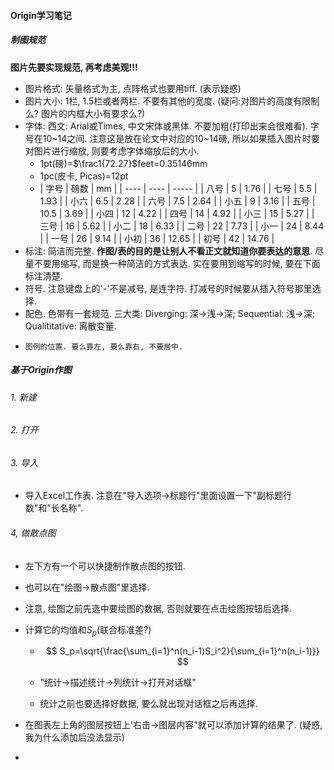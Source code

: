 #### Origin学习笔记

##### 制图规范

**图片先要实现规范, 再考虑美观!!!**

-   图片格式: 矢量格式为主, 点阵格式也要用tiff. (表示疑惑)
-   图片大小: 1栏, 1.5栏或者两栏. 不要有其他的宽度. (疑问:对图片的高度有限制么? 图片的内框大小有要求么?)
-   字体: 西文: Arial或Times, 中文宋体或黑体. 不要加粗(打印出来会很难看). 字号在10~14之间. 注意这是放在论文中对应的10~14磅, 所以如果插入图片时要对图片进行缩放, 则要考虑字体缩放后的大小. 
    -   1pt(磅)=$\frac1{72.27}$feet=0.35146mm
    -   1pc(皮卡, Picas)=12pt
    -   | 字号 | 磅数 | mm    |
    | ---- | ---- | ----- |
    | 八号 | 5    | 1.76  |
    | 七号 | 5.5  | 1.93  |
    | 小六 | 6.5  | 2.28  |
    | 六号 | 7.5  | 2.64  |
    | 小五 | 9    | 3.16  |
    | 五号 | 10.5 | 3.69  |
    | 小四 | 12   | 4.22  |
    | 四号 | 14   | 4.92  |
    | 小三 | 15   | 5.27  |
    | 三号 | 16   | 5.62  |
    | 小二 | 18   | 6.33  |
    | 二号 | 22   | 7.73  |
    | 小一 | 24   | 8.44  |
    | 一号 | 26   | 9.14  |
    | 小初 | 36   | 12.65 |
    | 初号 | 42   | 14.76 |
-   标注: 简洁而完整. **作图/表的目的是让别人不看正文就知道你要表达的意思**. 尽量不要用缩写, 而是换一种简洁的方式表达. 实在要用到缩写的时候, 要在下面标注清楚.
-    符号. 注意键盘上的'-'不是减号, 是连字符. 打减号的时候要从插入符号那里选择. 
-    配色. 色带有一套规范. 三大类: Diverging: 深->浅->深; Sequential: 浅->深; Qualititative: 离散变量. 
-     图例的位置. 要么靠左, 要么靠右, 不要居中. 

##### 基于Origin作图

###### 1. 新建

###### 2. 打开

###### 3. 导入

-   导入Excel工作表. 注意在"导入选项->标题行"里面设置一下"副标题行数"和"长名称".

###### 4, 做散点图

-   左下方有一个可以快捷制作散点图的按钮. 

-   也可以在"绘图->散点图"里选择. 

-   注意, 绘图之前先选中要绘图的数据, 否则就要在点击绘图按钮后选择. 

-   计算它的均值和$S_p$(联合标准差?)

    -   $$
        S_p=\sqrt{\frac{\sum_{i=1}^n(n_i-1)S_i^2}{\sum_{i=1}^n(n_i-1)}}
        $$
        
    - "统计->描述统计->列统计->打开对话框"
    
    - 统计之前也要选择好数据, 要么就出现对话框之后再选择. 
    
- 在图表左上角的图层按钮上'右击->图层内容"就可以添加计算的结果了. (疑惑, 我为什么添加后没法显示)

- 